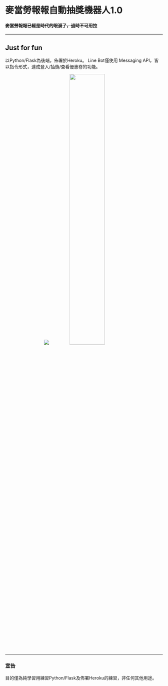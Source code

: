 
# 麥當勞報報自動抽獎機器人1.0
#### ~~麥當勞報報已經是時代的眼淚了，過時不可用拉~~
---
## Just for fun
以Python/Flask為後端，佈署於Heroku。
Line Bot僅使用 Messaging API，皆以指令形式，達成登入/抽獎/查看優惠卷的功能。

<div style="text-align:center;">
  <img src="https://github.com/chiajen870907/McDonaldBot/IMG/Demo2.gif" style="display:inline-block;">
  <img src="https://github.com/chiajen870907/McDonaldBot/IMG/Demo1.jpg" style="width:47%; display:inline-block;">
</div>

----

### 宣告
目的僅為純學習用練習Python/Flask及佈署Heroku的練習，非任何其他用途。

